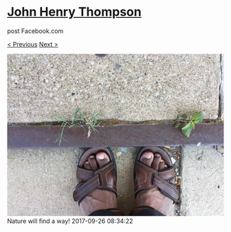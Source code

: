 # [John Henry Thompson](../README.md)
post Facebook.com

[< Previous](2017-09-27-3.md) [Next >](2017-09-26-2.md)

[![](../media/2017-09-26/Timeline-Photos-Nature-will-find-a-way.jpg)](../README.md)
Nature will find a way!
2017-09-26 08:34:22